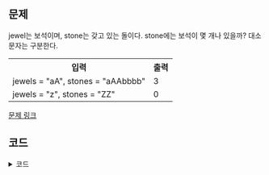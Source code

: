 ## 문제

jewel는 보석이며, stone는 갖고 있는 돌이다. stone에는 보석이 몇 개나 있을까? 대소문자는 구분한다. 

 <table>
	<th>입력</th>
	<th>출력</th>
	<tr><!-- 첫번째 줄 시작 -->
	    <td>jewels = "aA", stones = "aAAbbbb"</td>
	    <td>3</td>
	</tr><!-- 첫번째 줄 끝 -->
	<tr><!-- 두번째 줄 시작 -->
	    <td>jewels = "z", stones = "ZZ"</td>
	    <td>0</td>
	</tr><!-- 두번째 줄 끝 -->
    </table>

<a href="https://leetcode.com/problems/jewels-and-stones/" target="_blank">문제 링크</a>

## 코드

<details>
<summary>코드</summary>
<div markdown="1">

```python
class Solution:
    def numJewelsInStonesHash(self, J: str, S: str) -> int:
        freqs = {}
        count = 0

        # 돌(S)의 빈도 수 계산
        for char in S:
            if char not in freqs:
                freqs[char] = 1
            else:
                freqs[char] += 1

        # 보석(J)의 빈도 수 합산
        for char in J:
            if char in freqs:
                count += freqs[char]

        return count


    def numJewelsInStonesDict(self, J: str, S: str) -> int:
        freqs = collections.defaultdict(int)
        count = 0

        # 비교 없이 돌(S) 빈도 수 계산
        for char in S:
            freqs[char] += 1

        # 비교 없이 보석(J) 빈도 수 합산
        for char in J:
            count += freqs[char]

        return count
    

    def numJewelsInStonesCounter(self, J: str, S: str) -> int:
        freqs = collections.Counter(S)  # 돌(S) 빈도 수 계산
        count = 0

        # 비교 없이 보석(J) 빈도 수 합산
        for char in J:
            count += freqs[char]

        return count
    

    def numJewelsInStonesPy(self, J: str, S: str) -> int:
        return sum(s in J for s in S)
```

</div>
</details>